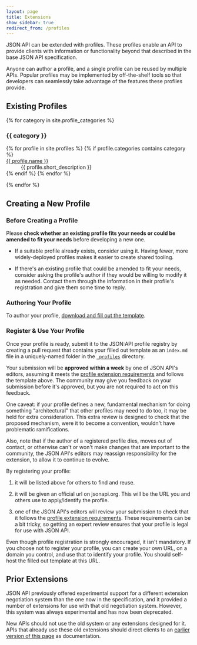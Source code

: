 ```yaml
---
layout: page
title: Extensions
show_sidebar: true
redirect_from: /profiles
---
```


JSON:API can be extended with profiles. These profiles enable an API to 
provide clients with information or functionality beyond that described 
in the base JSON API specification.

Anyone can author a profile, and a single profile can be reused by multiple APIs.
Popular profiles may be implemented by off-the-shelf tools so that developers 
can seamlessly take advantage of the features these profiles provide.

## <a href="#existing-profiles" id="existing-profiles" class="headerlink"></a> Existing Profiles

{% for category in site.profile_categories %}
  <h3 id="#profiles-category-{{ category | slugify }}">
    {{ category }}
  </h3>
  <dl class="profiles-list">
    {% for profile in site.profiles %}
      {% if profile.categories contains category %}
        <dt><a href="{% include profile_url.md page=profile %}">{{ profile.name }}</a></dt>
        <dd>{{ profile.short_description }}</dd>
      {% endif %}
    {% endfor %}
  </dl>
{% endfor %}

## <a href="#profile-creation" id="profile-creation" class="headerlink"></a> Creating a New Profile

### <a href="#profile-creation-before" id="profile-creation-before" class="headerlink"></a> Before Creating a Profile

Please **check whether an existing profile fits your needs or could be amended
to fit your needs** before developing a new one.

- If a suitable profile already exists, consider using it. Having fewer, more
widely-deployed profiles makes it easier to create shared tooling.

- If there's an existing profile that could be amended to fit your needs,
consider asking the profile's author if they would be willing to modify it as
needed. Contact them through the information in their profile's registration
and give them some time to reply.

### <a href="#profile-creation" id="profile-creation" class="headerlink"></a> Authoring Your Profile

To author your profile, [download and fill out the template](/profile_template.md).

### <a href="#profile-register" id="profile-register" class="headerlink"></a> Register & Use Your Profile

Once your profile is ready, submit it to the JSON:API profile registry by creating
a pull request that contains your filled out template as an `index.md` file in a 
uniquely-named folder in the [`_profiles`](https://github.com/json-api/json-api/tree/gh-pages/_profiles) 
directory.
   
Your submission will be **approved within a week** by one of JSON API's 
editors, assuming it meets the [profile extension requirements](/format/1.1/#profiles-authoring)
and follows the template above. The community may give you feedback on your
submission before it's approved, but you are not required to act on this 
feedback.

One caveat: if your profile defines a new, fundamental mechanism for doing
something "architectural" that other profiles may need to do too, it may be
held for extra consideration. This extra review is designed to check that the
proposed mechanism, were it to become a convention, wouldn't have problematic
ramifications.

Also, note that if the author of a registered profile dies, moves out of contact,
or otherwise can't or won't make changes that are important to the community,
the JSON API's editors may reassign responsibility for the extension, to allow it
to continue to evolve.

By registering your profile:

1. it will be listed above for others to find and reuse.

2. it will be given an official url on jsonapi.org. This will be the URL you and
   others use to apply/identify the profile.

3. one of the JSON API's editors will review your submission to check that it 
   follows the [profile extension requirements](/format/1.1/#profiles-authoring).
   These requirements can be a bit tricky, so getting an expert review ensures
   that your profile is legal for use with JSON API.
   
Even though profile registration is strongly encouraged, it isn't mandatory.
If you choose not to register your profile, you can create your own URL, on 
a domain you control, and use that to identify your profile. You should 
self-host the filled out template at this URL.

## <a href="#prior-extensions" id="prior-extensions" class="headerlink"></a> Prior Extensions

JSON API previously offered experimental support for a different extension
negotiation system than the one now in the specification, and it provided a
number of extensions for use with that old negotiation system. However, this
system was always experimental and has now been deprecated.

New APIs should not use the old system or any extensions designed for it.
APIs that already use these old extensions should direct clients to an
[earlier version of this page](https://github.com/json-api/json-api/blob/9c7a03dbc37f80f6ca81b16d444c960e96dd7a57/extensions/index.md)
as documentation.
